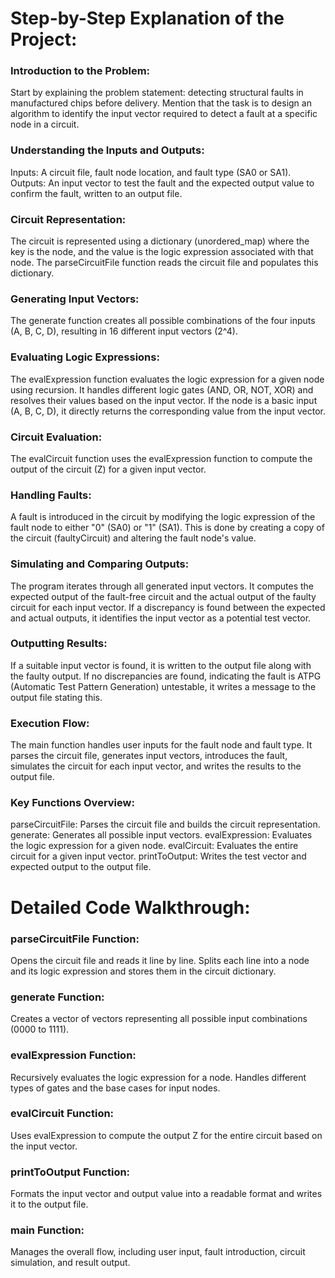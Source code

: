 # Step-by-Step Explanation of the Project:

### Introduction to the Problem:

Start by explaining the problem statement: detecting structural faults in manufactured chips before delivery.
Mention that the task is to design an algorithm to identify the input vector required to detect a fault at a specific node in a circuit.

### Understanding the Inputs and Outputs:

Inputs: A circuit file, fault node location, and fault type (SA0 or SA1).
Outputs: An input vector to test the fault and the expected output value to confirm the fault, written to an output file.

### Circuit Representation:

The circuit is represented using a dictionary (unordered_map) where the key is the node, and the value is the logic expression associated with that node.
The parseCircuitFile function reads the circuit file and populates this dictionary.

### Generating Input Vectors:

The generate function creates all possible combinations of the four inputs (A, B, C, D), resulting in 16 different input vectors (2^4).

### Evaluating Logic Expressions:

The evalExpression function evaluates the logic expression for a given node using recursion.
It handles different logic gates (AND, OR, NOT, XOR) and resolves their values based on the input vector.
If the node is a basic input (A, B, C, D), it directly returns the corresponding value from the input vector.

### Circuit Evaluation:

The evalCircuit function uses the evalExpression function to compute the output of the circuit (Z) for a given input vector.

### Handling Faults:

A fault is introduced in the circuit by modifying the logic expression of the fault node to either "0" (SA0) or "1" (SA1).
This is done by creating a copy of the circuit (faultyCircuit) and altering the fault node's value.

### Simulating and Comparing Outputs:

The program iterates through all generated input vectors.
It computes the expected output of the fault-free circuit and the actual output of the faulty circuit for each input vector.
If a discrepancy is found between the expected and actual outputs, it identifies the input vector as a potential test vector.

### Outputting Results:

If a suitable input vector is found, it is written to the output file along with the faulty output.
If no discrepancies are found, indicating the fault is ATPG (Automatic Test Pattern Generation) untestable, it writes a message to the output file stating this.

### Execution Flow:

The main function handles user inputs for the fault node and fault type.
It parses the circuit file, generates input vectors, introduces the fault, simulates the circuit for each input vector, and writes the results to the output file.

### Key Functions Overview:

parseCircuitFile: Parses the circuit file and builds the circuit representation.
generate: Generates all possible input vectors.
evalExpression: Evaluates the logic expression for a given node.
evalCircuit: Evaluates the entire circuit for a given input vector.
printToOutput: Writes the test vector and expected output to the output file.

# Detailed Code Walkthrough:
### parseCircuitFile Function:

Opens the circuit file and reads it line by line.
Splits each line into a node and its logic expression and stores them in the circuit dictionary.

### generate Function:

Creates a vector of vectors representing all possible input combinations (0000 to 1111).

### evalExpression Function:

Recursively evaluates the logic expression for a node.
Handles different types of gates and the base cases for input nodes.

### evalCircuit Function:

Uses evalExpression to compute the output Z for the entire circuit based on the input vector.

### printToOutput Function:

Formats the input vector and output value into a readable format and writes it to the output file.

### main Function:

Manages the overall flow, including user input, fault introduction, circuit simulation, and result output.
